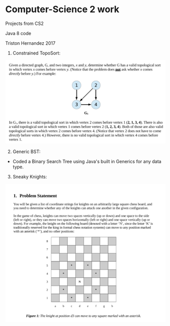 # Computer-Science 2 work
Projects from CS2 

Java 8 code 

Triston Hernandez 2017 

1) Constrained TopoSort:

![CTS](CTS.png)

2) Generic BST:

- Coded a Binary Search Tree using Java's built in Generics for any data type.

3) Sneaky Knights:

![SK](SK1.png)

